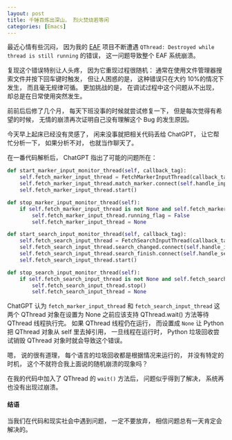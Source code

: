 ```yaml
---
layout: post
title: 千锤百炼出深山， 烈火焚烧若等闲
categories: [Emacs]
---
```


最近心情有些沉闷， 因为我的 [EAF](https://github.com/emacs-eaf/emacs-application-framework) 项目不断遭遇 `QThread: Destroyed while thread is still running` 的错误， 这一问题导致整个 EAF 系统崩溃。

复现这个错误特别让人头疼， 因为它重现过程很随机： 通常在使用文件管理器搜索文件并按下回车键时触发， 但让人困惑的是， 这种错误只在大约 10%的情况下发生， 而且毫无规律可循。 更加挑战的是， 在调试过程中这个问题从不出现， 却总是在日常使用突然发生。

前前后后修了几个月， 每天下班没事的时候就尝试修复一下， 但是每次觉得有希望的时候， 无情的崩溃再次证明自己没有理解这个 Bug 的发生原因。

今天早上起床已经没有灵感了， 闲来没事就把相关代码丢给 ChatGPT， 让它帮忙分析一下， 如果分析不对， 也就当作聊天了。

在一番代码解析后， ChatGPT 指出了可能的问题所在：

```python
def start_marker_input_monitor_thread(self, callback_tag):
    self.fetch_marker_input_thread = FetchMarkerInputThread(callback_tag, self.fetch_marker_callback())
    self.fetch_marker_input_thread.match_marker.connect(self.handle_input_response)
    self.fetch_marker_input_thread.start()

def stop_marker_input_monitor_thread(self):
    if self.fetch_marker_input_thread is not None and self.fetch_marker_input_thread.isRunning():
        self.fetch_marker_input_thread.running_flag = False
        self.fetch_marker_input_thread = None

def start_search_input_monitor_thread(self, callback_tag):
    self.fetch_search_input_thread = FetchSearchInputThread(callback_tag)
    self.fetch_search_input_thread.search_changed.connect(self.handle_input_response)
    self.fetch_search_input_thread.search_finish.connect(self.handle_search_finish)
    self.fetch_search_input_thread.start()

def stop_search_input_monitor_thread(self):
    if self.fetch_search_input_thread is not None and self.fetch_search_input_thread.isRunning():
        self.fetch_search_input_thread.stop()
        self.fetch_search_input_thread = None
```

ChatGPT 认为 `fetch_marker_input_thread` 和 `fetch_search_input_thread` 这两个 QThread 对象在设置为 None 之前应该支持 QThread.wait() 方法等待 QThread 线程执行完。 如果 QThread 线程仍在运行， 而设置成 `None` 让 Python 把 QThread 对象从 self 里去掉引用， 一旦线程在运行时， Python 垃圾回收尝试销毁 QThread 对象时就会导致这个错误。

嗯， 说的很有道理， 每个语言的垃圾回收都是根据情况来运行的， 并没有特定的时机， 这个不就符合我上面说的随机崩溃的现象吗？

在我的代码中加入了 QThread 的 `wait()` 方法后， 问题似乎得到了解决， 系统再也没有出现过崩溃。

#### 结语
当我们在代码和现实社会中遇到问题， 一定不要放弃， 相信问题总有一天肯定会解决的。
